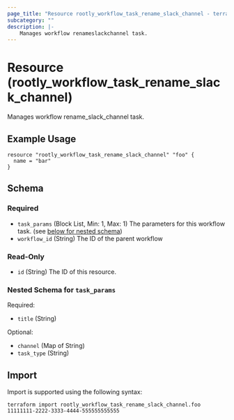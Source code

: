 ```yaml
---
page_title: "Resource rootly_workflow_task_rename_slack_channel - terraform-provider-rootly"
subcategory: ""
description: |-
    Manages workflow renameslackchannel task.
---
```


# Resource (rootly_workflow_task_rename_slack_channel)

Manages workflow rename_slack_channel task.

## Example Usage

```
resource "rootly_workflow_task_rename_slack_channel" "foo" {
  name = "bar"
}
```

<!-- schema generated by tfplugindocs -->
## Schema

### Required

- `task_params` (Block List, Min: 1, Max: 1) The parameters for this workflow task. (see [below for nested schema](#nestedblock--task_params))
- `workflow_id` (String) The ID of the parent workflow

### Read-Only

- `id` (String) The ID of this resource.

<a id="nestedblock--task_params"></a>
### Nested Schema for `task_params`

Required:

- `title` (String)

Optional:

- `channel` (Map of String)
- `task_type` (String)

## Import

Import is supported using the following syntax:

```shell
terraform import rootly_workflow_task_rename_slack_channel.foo 11111111-2222-3333-4444-555555555555
```